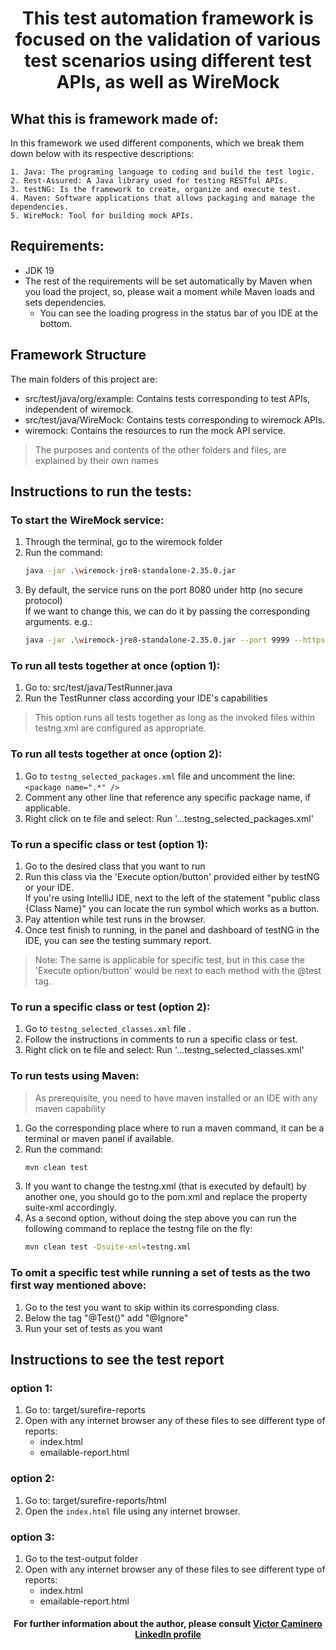 <h1 align="center" style="font-weight:bold" >
 This test automation framework is focused on the validation of various test scenarios using different test APIs, as well as WireMock
</h1>

## What this is framework made of:
In this framework we used different components, which we break them down below with its respective descriptions:
```
1. Java: The programing language to coding and build the test logic.
2. Rest-Assured: A Java library used for testing RESTful APIs.
3. testNG: Is the framework to create, organize and execute test.
4. Maven: Software applications that allows packaging and manage the dependencies.
5. WireMock: Tool for building mock APIs.
```

## Requirements:
* JDK 19
* The rest of the requirements will be set automatically by Maven when you load the project,
  so, please wait a moment while Maven loads and sets dependencies.
    - You can see the loading progress in the status bar of you IDE at the bottom.

## Framework Structure
The main folders of this project are:
* src/test/java/org/example: Contains tests corresponding to test APIs, independent of wiremock.
* src/test/java/WireMock: Contains tests corresponding to wiremock APIs.
* wiremock: Contains the resources to run the mock API service.
>The purposes and contents of the other folders and files, are explained by their own names

## Instructions to run the tests:
### To start the WireMock service:
1. Through the terminal, go to the wiremock folder
2. Run the command:
    ```sh
   java -jar .\wiremock-jre8-standalone-2.35.0.jar
   ````
3. By default, the service runs on the port 8080 under http (no secure protocol)\
   If we want to change this, we can do it by passing the corresponding arguments. e.g.:
    ```sh
   java -jar .\wiremock-jre8-standalone-2.35.0.jar --port 9999 --https-port 2424
   ````

### To run all tests together at once (option 1):
1. Go to: src/test/java/TestRunner.java
2. Run the TestRunner class according your IDE's capabilities
>This option runs all tests together as long as the invoked files within testng.xml are configured as appropriate. 

### To run all tests together at once (option 2):
1. Go to `testng_selected_packages.xml` file and uncomment the line:\
   `<package name=".*" />`
2. Comment any other line that reference any specific package name, if applicable.
3. Right click on te file and select: Run '...testng_selected_packages.xml'

### To run a specific class or test (option 1):
1. Go to the desired class that you want to run
2. Run this class via the 'Execute option/button' provided either by testNG or your IDE.\
    If you're using IntelliJ IDE, next to the left of the statement "public class {Class Name}" you can locate the run symbol which works as a button.
3. Pay attention while test runs in the browser.
4. Once test finish to running, in the panel and dashboard of testNG in the IDE, you can see the testing summary report.
>Note: The same is applicable for specific test, but in this case the 'Execute option/button' would be next to each method with the @test tag.

### To run a specific class or test (option 2):
1. Go to `testng_selected_classes.xml` file .
2. Follow the instructions in comments to run a specific class or test.
3. Right click on te file and select: Run '...testng_selected_classes.xml'

### To run tests using Maven:
>As prerequisite, you need to have maven installed or an IDE with any maven capability
1. Go the corresponding place where to run a maven command, it can be a terminal or maven panel if available.
2. Run the command:
   ```sh
   mvn clean test
   ````
3. If you want to change the testng.xml (that is executed by default) by another one, you should go to the pom.xml and replace the property suite-xml accordingly.
4. As a second option, without doing the step above you can run the following command to replace the testng file on the fly:
    ```sh
   mvn clean test -Dsuite-xml=testng.xml
   ````

### To omit a specific test while running a set of tests as the two first way mentioned above:
1. Go to the test you want to skip within its corresponding class.
2. Below the tag "@Test()" add "@Ignore"
3. Run your set of tests as you want

## Instructions to see the test report
### option 1:
1. Go to: target/surefire-reports
2. Open with any internet browser any of these files to see different type of reports:
   - index.html
   - emailable-report.html

### option 2:
1. Go to: target/surefire-reports/html
2. Open the `index.html` file using any internet browser.

### option 3:
1. Go to the test-output folder
2. Open with any internet browser any of these files to see different type of reports:
   - index.html
   - emailable-report.html


#### <p align="center"> For further information about the author, please consult [Victor Caminero LinkedIn profile](https://www.linkedin.com/in/victor-caminero/) </p>
